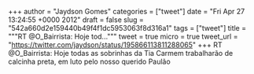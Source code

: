 
+++
author = "Jaydson Gomes"
categories = ["tweet"]
date = "Fri Apr 27 13:24:55 +0000 2012"
draft = false
slug = "542a660d2e159440b49f4f1dc5953063f8d316a1"
tags = ["tweet"]
title = """RT @O_Bairrista: Hoje tod..."""
tweet = true
micro = true
tweet_url = "https://twitter.com/jaydson/status/195866113811288065"
+++
RT @O_Bairrista: Hoje todas as sobrinhas da Tia Carmem trabalharão de calcinha preta, em luto pelo nosso querido Paulão
